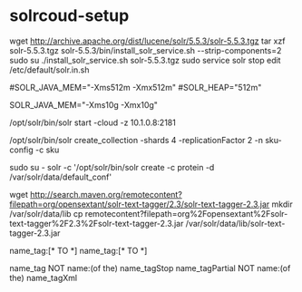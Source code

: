 # solrcoud-setup

wget http://archive.apache.org/dist/lucene/solr/5.5.3/solr-5.5.3.tgz
tar xzf solr-5.5.3.tgz  solr-5.5.3/bin/install_solr_service.sh --strip-components=2
sudo su
./install_solr_service.sh solr-5.5.3.tgz 
sudo service solr stop
edit /etc/default/solr.in.sh

#SOLR_JAVA_MEM="-Xms512m -Xmx512m"
#SOLR_HEAP="512m"

SOLR_JAVA_MEM="-Xms10g -Xmx10g"

/opt/solr/bin/solr start -cloud -z 10.1.0.8:2181

 /opt/solr/bin/solr create_collection -shards 4  -replicationFactor 2 -n sku-config -c sku
 
 sudo su - solr -c '/opt/solr/bin/solr create -c protein -d /var/solr/data/default_conf'
 

 wget http://search.maven.org/remotecontent?filepath=org/opensextant/solr-text-tagger/2.3/solr-text-tagger-2.3.jar 
mkdir /var/solr/data/lib
 cp remotecontent\?filepath\=org%2Fopensextant%2Fsolr-text-tagger%2F2.3%2Fsolr-text-tagger-2.3.jar  /var/solr/data/lib/solr-text-tagger-2.3.jar 
 
 
   <codecFactory name="CodecFactory" class="solr.SchemaCodecFactory" />
   
  <query>
    <!-- illustrate putting in memory for warm-up -->
    <listener event="firstSearcher" class="solr.QuerySenderListener">
      <arr name="queries">
        <lst><str name="q">name_tag:[* TO *]</str></lst>
      </arr>
    </listener>
    <listener event="newSearcher" class="solr.QuerySenderListener">
      <arr name="queries">
        <lst><str name="q">name_tag:[* TO *]</str></lst>
      </arr>
    </listener>
  </query>

  <requestHandler name="/select" class="solr.SearchHandler"></requestHandler>

  <requestHandler name="/tag" class="org.opensextant.solrtexttagger.TaggerRequestHandler">
    <lst name="defaults">
      <str name="field">name_tag</str>
      <str name="fq">NOT name:(of the)</str><!-- filter out -->
    </lst>
  </requestHandler>

  <requestHandler name="/tagStop" class="org.opensextant.solrtexttagger.TaggerRequestHandler">
    <!-- top level params; legacy format just to test it still works -->
    <str name="field">name_tagStop</str>
  </requestHandler>

  <requestHandler name="/tagPartial" class="org.opensextant.solrtexttagger.TaggerRequestHandler">
    <!-- top level params; legacy format just to test it still works -->
    <str name="field">name_tagPartial</str>
    <str name="fq">NOT name:(of the)</str><!-- filter out -->
  </requestHandler>

  <requestHandler name="/tagXml" class="org.opensextant.solrtexttagger.TaggerRequestHandler">
    <!-- top level params; legacy format just to test it still works -->
    <str name="field">name_tagXml</str>
  </requestHandler>
  
  
  
